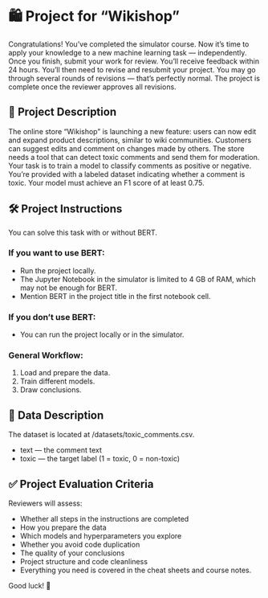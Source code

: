 # 🛍️ Project for “Wikishop”
Congratulations! You’ve completed the simulator course. Now it’s time to apply your knowledge to a new machine learning task — independently.
Once you finish, submit your work for review. You’ll receive feedback within 24 hours. You’ll then need to revise and resubmit your project. You may go through several rounds of revisions — that’s perfectly normal. The project is complete once the reviewer approves all revisions.

## 📘 Project Description
The online store “Wikishop” is launching a new feature: users can now edit and expand product descriptions, similar to wiki communities. Customers can suggest edits and comment on changes made by others.
The store needs a tool that can detect toxic comments and send them for moderation.
Your task is to train a model to classify comments as positive or negative. You’re provided with a labeled dataset indicating whether a comment is toxic.
Your model must achieve an F1 score of at least 0.75.

## 🛠️ Project Instructions
You can solve this task with or without BERT.
### If you want to use BERT:
- Run the project locally.
- The Jupyter Notebook in the simulator is limited to 4 GB of RAM, which may not be enough for BERT.
- Mention BERT in the project title in the first notebook cell.

### If you don’t use BERT:
- You can run the project locally or in the simulator.

### General Workflow:
1. Load and prepare the data.
2. Train different models.
3. Draw conclusions.

## 📂 Data Description
The dataset is located at /datasets/toxic_comments.csv.
- text — the comment text
- toxic — the target label (1 = toxic, 0 = non-toxic)

## ✅ Project Evaluation Criteria
Reviewers will assess:

- Whether all steps in the instructions are completed
- How you prepare the data
- Which models and hyperparameters you explore
- Whether you avoid code duplication
- The quality of your conclusions
- Project structure and code cleanliness
- Everything you need is covered in the cheat sheets and course notes.

Good luck! 🚀
